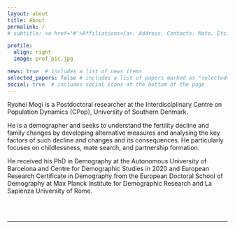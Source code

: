 ```yaml
---
layout: about
title: About
permalink: /
# subtitle: <a href='#'>Affiliations</a>. Address. Contacts. Moto. Etc.

profile:
  align: right
  image: prof_pic.jpg

news: true  # includes a list of news items
selected_papers: false # includes a list of papers marked as "selected={true}"
social: true  # includes social icons at the bottom of the page
---
```


Ryohei Mogi is a Postdoctoral researcher at the Interdisciplinary Centre on Population Dynamics (CPop), University of Southern Denmark.

He is a demographer and seeks to understand the fertility decline and family changes by developing alternative measures and analysing the key factors of such decline and changes and its consequences. He particularly focuses on childlessness, mate search, and partnership formation.

He received his PhD in Demography at the Autonomous University of Barcelona and Centre for Demographic Studies in 2020 and European Research Certificate in Demography from the European Doctoral School of Demography at Max Planck Institute for Demographic Research and La Sapienza University of Rome.

<br />
<br />

---

<br />
